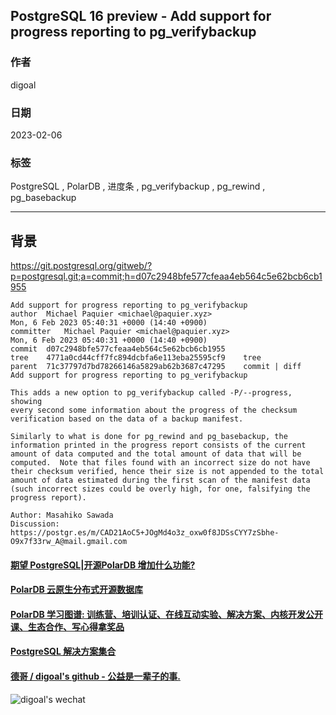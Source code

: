 ## PostgreSQL 16 preview - Add support for progress reporting to pg_verifybackup    
                  
### 作者                  
digoal                  
                  
### 日期                  
2023-02-06                  
                  
### 标签                  
PostgreSQL , PolarDB , 进度条 , pg_verifybackup , pg_rewind , pg_basebackup    
                  
----                  
                  
## 背景   
https://git.postgresql.org/gitweb/?p=postgresql.git;a=commit;h=d07c2948bfe577cfeaa4eb564c5e62bcb6cb1955  
  
```  
Add support for progress reporting to pg_verifybackup  
author	Michael Paquier <michael@paquier.xyz>	  
Mon, 6 Feb 2023 05:40:31 +0000 (14:40 +0900)  
committer	Michael Paquier <michael@paquier.xyz>	  
Mon, 6 Feb 2023 05:40:31 +0000 (14:40 +0900)  
commit	d07c2948bfe577cfeaa4eb564c5e62bcb6cb1955  
tree	4771a0cd44cff7fc894dcbfa6e113eba25595cf9	tree  
parent	71c37797d7bd78266146a5829ab62b3687c47295	commit | diff  
Add support for progress reporting to pg_verifybackup  
  
This adds a new option to pg_verifybackup called -P/--progress, showing  
every second some information about the progress of the checksum  
verification based on the data of a backup manifest.  
  
Similarly to what is done for pg_rewind and pg_basebackup, the  
information printed in the progress report consists of the current  
amount of data computed and the total amount of data that will be  
computed.  Note that files found with an incorrect size do not have  
their checksum verified, hence their size is not appended to the total  
amount of data estimated during the first scan of the manifest data  
(such incorrect sizes could be overly high, for one, falsifying the  
progress report).  
  
Author: Masahiko Sawada  
Discussion: https://postgr.es/m/CAD21AoC5+JOgMd4o3z_oxw0f8JDSsCYY7zSbhe-O9x7f33rw_A@mail.gmail.com  
```  
  
  
#### [期望 PostgreSQL|开源PolarDB 增加什么功能?](https://github.com/digoal/blog/issues/76 "269ac3d1c492e938c0191101c7238216")
  
  
#### [PolarDB 云原生分布式开源数据库](https://github.com/ApsaraDB "57258f76c37864c6e6d23383d05714ea")
  
  
#### [PolarDB 学习图谱: 训练营、培训认证、在线互动实验、解决方案、内核开发公开课、生态合作、写心得拿奖品](https://www.aliyun.com/database/openpolardb/activity "8642f60e04ed0c814bf9cb9677976bd4")
  
  
#### [PostgreSQL 解决方案集合](../201706/20170601_02.md "40cff096e9ed7122c512b35d8561d9c8")
  
  
#### [德哥 / digoal's github - 公益是一辈子的事.](https://github.com/digoal/blog/blob/master/README.md "22709685feb7cab07d30f30387f0a9ae")
  
  
![digoal's wechat](../pic/digoal_weixin.jpg "f7ad92eeba24523fd47a6e1a0e691b59")
  
